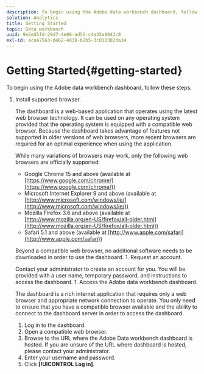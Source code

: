 ```yaml
---
description: To begin using the Adobe data workbench dashboard, follow these steps.
solution: Analytics
title: Getting Started
topic: Data workbench
uuid: 9e2ed5fd-29d7-4e06-ad55-c4a35a9043c8
exl-id: acaa7563-d462-4838-b2b5-3c010382da34
---
```

# Getting Started{#getting-started}

To begin using the Adobe data workbench dashboard, follow these steps.

1. Install supported browser.

   The dashboard is a web-based application that operates using the latest web browser technology. It can be used on any operating system provided that the operating system is equipped with a compatible web browser. Because the dashboard takes advantage of features not supported in older versions of web browsers, more recent browsers are required for an optimal experience when using the application.

   While many variations of browsers may work, only the following web browsers are officially supported:

    * Google Chrome 15 and above (available at [https://www.google.com/chrome/](https://www.google.com/chrome/)) 
    * Microsoft Internet Explorer 9 and above (available at [http://www.microsoft.com/windows/ie/](http://www.microsoft.com/windows/ie/)) 
    * Mozilla Firefox 3.6 and above (available at [http://www.mozilla.org/en-US/firefox/all-older.html](http://www.mozilla.org/en-US/firefox/all-older.html)) 
    * Safari 5.1 and above (available at [http://www.apple.com/safari](http://www.apple.com/safari))

   Beyond a compatible web browser, no additional software needs to be downloaded in order to use the dashboard. 1. Request an account.

   Contact your administrator to create an account for you. You will be provided with a user name, temporary password, and instructions to access the dashboard. 1. Access the Adobe data workbench dashboard.

   The dashboard is a rich internet application that requires only a web browser and appropriate network connection to operate. You only need to ensure that you have a compatible browser available and the ability to connect to the dashboard server in order to access the dashboard.
   1. Log in to the dashboard.
   1. Open a compatible web browser.
   1. Browse to the URL where the Adobe Data workbench dashboard is hosted. If you are unsure of the URL where dashboard is hosted, please contact your administrator.
   1. Enter your username and password.
   1. Click **[!UICONTROL Log in]**.
